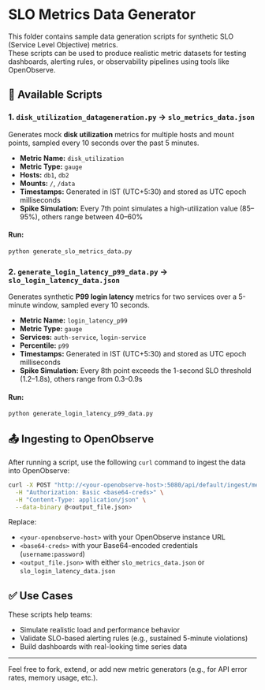 # SLO Metrics Data Generator

This folder contains sample data generation scripts for synthetic SLO (Service Level Objective) metrics.  
These scripts can be used to produce realistic metric datasets for testing dashboards, alerting rules, or observability pipelines using tools like OpenObserve.

## 📄 Available Scripts

### 1. `disk_utilization_datageneration.py` → `slo_metrics_data.json`

Generates mock **disk utilization** metrics for multiple hosts and mount points, sampled every 10 seconds over the past 5 minutes.

- **Metric Name:** `disk_utilization`
- **Metric Type:** `gauge`
- **Hosts:** `db1`, `db2`  
- **Mounts:** `/`, `/data`  
- **Timestamps:** Generated in IST (UTC+5:30) and stored as UTC epoch milliseconds
- **Spike Simulation:** Every 7th point simulates a high-utilization value (85–95%), others range between 40–60%

#### Run:
```bash
python generate_slo_metrics_data.py
````

### 2. `generate_login_latency_p99_data.py` → `slo_login_latency_data.json`

Generates synthetic **P99 login latency** metrics for two services over a 5-minute window, sampled every 10 seconds.

* **Metric Name:** `login_latency_p99`
* **Metric Type:** `gauge`
* **Services:** `auth-service`, `login-service`
* **Percentile:** `p99`
* **Timestamps:** Generated in IST (UTC+5:30) and stored as UTC epoch milliseconds
* **Spike Simulation:** Every 8th point exceeds the 1-second SLO threshold (1.2–1.8s), others range from 0.3–0.9s

#### Run:

```bash
python generate_login_latency_p99_data.py
```

## 📤 Ingesting to OpenObserve

After running a script, use the following `curl` command to ingest the data into OpenObserve:

```bash
curl -X POST "http://<your-openobserve-host>:5080/api/default/ingest/metrics/_json" \
  -H "Authorization: Basic <base64-creds>" \
  -H "Content-Type: application/json" \
  --data-binary @<output_file.json>
```

Replace:

* `<your-openobserve-host>` with your OpenObserve instance URL
* `<base64-creds>` with your Base64-encoded credentials (`username:password`)
* `<output_file.json>` with either `slo_metrics_data.json` or `slo_login_latency_data.json`

## ✅ Use Cases

These scripts help teams:

* Simulate realistic load and performance behavior
* Validate SLO-based alerting rules (e.g., sustained 5-minute violations)
* Build dashboards with real-looking time series data

---

Feel free to fork, extend, or add new metric generators (e.g., for API error rates, memory usage, etc.).

